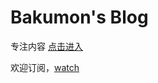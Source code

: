 # Bakumon's Blog
专注内容 [点击进入](https://github.com/Bakumon/blog/issues)
 
欢迎订阅，[watch](https://github.com/Bakumon/blog/subscription)
